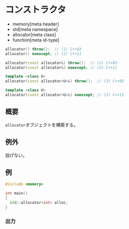 # コンストラクタ
* memory[meta header]
* std[meta namespace]
* allocator[meta class]
* function[meta id-type]

```cpp
allocator() throw();  // (1) C++03
allocator() noexcept; // (2) C++11

allocator(const allocator&) throw();  // (2) C++03
allocator(const allocator&) noexcept; // (2) C++11

template <class U>
allocator(const allocator<U>&) throw();  // (3) C++03

template <class U>
allocator(const allocator<U>&) noexcept; // (3) C++11
```

## 概要
`allocator`オブジェクトを構築する。


## 例外
投げない。


## 例
```cpp example
#include <memory>

int main()
{
  std::allocator<int> alloc;
}
```

### 出力
```
```


